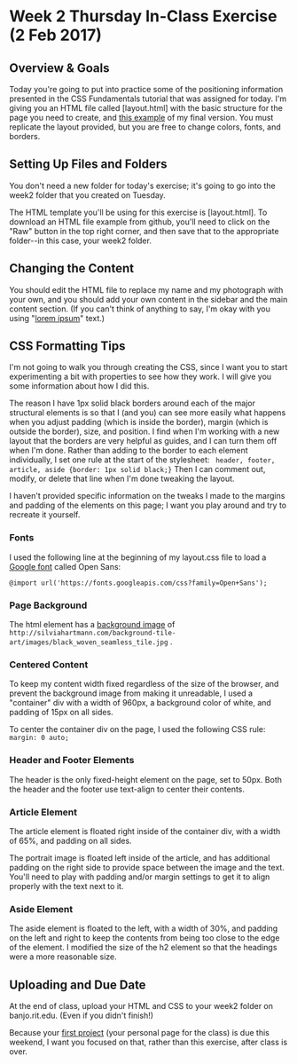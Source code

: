 # Week 2 Thursday In-Class Exercise (2 Feb 2017)

## Overview & Goals
Today you're going to put into practice some of the positioning information presented in the CSS Fundamentals tutorial that was assigned for today. I'm giving you an HTML file called [layout.html] with the basic structure for the page you need to create, and [this example](layout.png) of my final version. You must replicate the layout provided, but you are free to change colors, fonts, and borders.  

## Setting Up Files and Folders
You don't need a new folder for today's exercise; it's going to go into the week2 folder that you created on Tuesday. 

The HTML template you'll be using for this exercise is [layout.html]. To download an HTML file example from github, you'll need to click on the "Raw" button in the top right corner, and then save that to the appropriate folder--in this case, your week2 folder. 

## Changing the Content
You should edit the HTML file to replace my name and my photograph with your own, and you should add your own content in the sidebar and the main content section. (If you can't think of anything to say, I'm okay with you using "<a href="http://mashable.com/2013/07/11/lorem-ipsum/">lorem ipsum</a>" text.)

## CSS Formatting Tips
I'm not going to walk you through creating the CSS, since I want you to start experimenting a bit with properties to see how they work. I will give you some information about how I did this. 

The reason I have 1px solid black borders around each of the major structural elements is so that I (and you) can see more easily what happens when you adjust padding (which is inside the border), margin (which is outside the border), size, and position. I find when I'm working with a new layout that the borders are very helpful as guides, and I can turn them off when I'm done. Rather than adding to the border to each element individually, I set one rule at the start of the stylesheet:
``` header, footer, article, aside {border: 1px solid black;}```
Then I can comment out, modify, or delete that line when I'm done tweaking the layout. 

I haven't provided specific information on the tweaks I made to the margins and padding of the elements on this page; I want you play around and try to recreate it yourself. 

### Fonts
I used the following line at the beginning of my layout.css file to load a [Google font](https://fonts.google.com/) called Open Sans:

`@import url('https://fonts.googleapis.com/css?family=Open+Sans');`

### Page Background
The html element has a [background image](http://www.w3schools.com/cssref/pr_background-image.asp) of `http://silviahartmann.com/background-tile-art/images/black_woven_seamless_tile.jpg` . 

### Centered Content
To keep my content width fixed regardless of the size of the browser, and prevent the background image from making it unreadable, I used a "container" div with a width of 960px, a background color of white, and padding of 15px on all sides. 

To center the container div on the page, I used the following CSS rule:
`margin: 0 auto;`

### Header and Footer Elements
The header is the only fixed-height element on the page, set to 50px. Both the header and the footer use text-align to center their contents. 

### Article Element
The article element is floated right inside of the container div, with a width of 65%, and padding on all sides.

The portrait image is floated left inside of the article, and has additional padding on the right side to provide space between the image and the text. You'll need to play with padding and/or margin settings to get it to align properly with the text next to it. 

### Aside Element
The aside element is floated to the left, with a width of 30%, and padding on the left and right to keep the contents from being too close to the edge of the element. I modified the size of the h2 element so that the headings were a more reasonable size. 

## Uploading and Due Date
At the end of class, upload your HTML and CSS to your week2 folder on banjo.rit.edu. (Even if you didn't finish!) 

Because your [first project](../../projects/project1.md) (your personal page for the class) is due this weekend, I want you focused on that, rather than this exercise, after class is over.